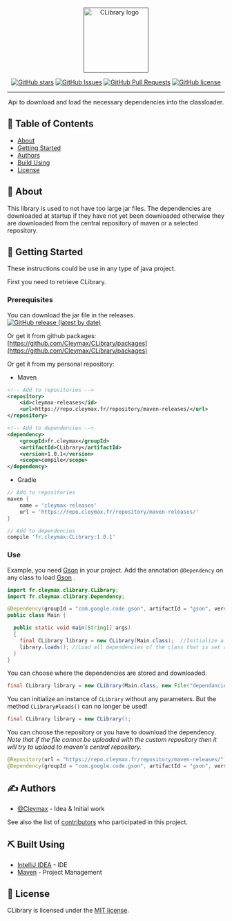 <p align="center">
  <a href="" rel="noopener">
 <img width=150px height=150px src="https://cdn.cleymax.fr/clibrary.png" alt="CLibrary logo"></a>
</p>

<div align="center">

  [![GitHub stars](https://img.shields.io/github/stars/Cleymax/CLibrary.svg)](https://github.com/Cleymax/CLibrary/stargazers)
  [![GitHub Issues](https://img.shields.io/github/issues/Cleymax/CLibrary.svg)](https://github.com/Cleymax/CLibrary/issues)
  [![GitHub Pull Requests](https://img.shields.io/github/issues-pr/Cleymax/CLibrary.svg)](https://github.com/Cleymax/CLibrary/pulls)
  [![GitHub license](https://img.shields.io/github/license/Cleymax/CLibrary)](/LICENSE)

</div>

---

<p align="center"> Api to download and load the necessary dependencies into the classloader.
    <br>
</p>

## 📝 Table of Contents
- [About](#about)
- [Getting Started](#getting_started)
- [Authors](#authors)
- [Build Using](#built_using)
- [License](#license)

## 🧐 About <a name = "about"></a>

This library is used to not have too large jar files. The dependencies are downloaded at startup if they have not yet been downloaded otherwise they are downloaded from the central repository of maven or a selected repository.

## 🏁 Getting Started <a name = "getting_started"></a>
These instructions could be use in any type of java project.

First you need to retrieve CLibrary.

### Prerequisites

You can download the jar file in the releases. [![GitHub release (latest by date)](https://img.shields.io/github/v/release/Cleymax/CLibrary)](https://github.com/Cleymax/CLibrary/releases)

Or get it from github packages: [https://github.com/Cleymax/CLibrary/packages](https://github.com/Cleymax/CLibrary/packages)

Or get it from my personal repository:

- Maven

```xml
<!-- Add to repositories -->
<repository>
    <id>cleymax-releases</id>
    <url>https://repo.cleymax.fr/repository/maven-releases/</url>
</repository>

<!-- Add to dependencies -->
<dependency>
    <groupId>fr.cleymax</groupId>
    <artifactId>CLibrary</artifactId>
    <version>1.0.1</version>
    <scope>compile</scope>
</dependency>
```

- Gradle
```groovy
// Add to repositories
maven {
    name = 'cleymax-releases'
    url = 'https://repo.cleymax.fr/repository/maven-releases/'
}

// Add to dependencies
compile 'fr.cleymax:CLibrary:1.0.1'
```

### Use

Example, you need [Gson](https://github.com/google/gson) in your project.  Add the annotation `@Dependency` on any class to load [Gson](https://github.com/google/gson) .

```java
import fr.cleymax.clibrary.CLibrary;
import fr.cleymax.clibrary.Dependency;

@Dependency(groupId = "com.google.code.gson", artifactId = "gson", version = "2.8.6")
public class Main {

  public static void main(String[] args)
  {
    final CLibrary library = new CLibrary(Main.class);  //Initialize a new instance of `CLibrary`.
    library.loads(); //Load all dependencies of the class that is set as a parameter when initializing the `CLibrary' instance.
  }
}
```

You can choose where the dependencies are stored and downloaded.
```java
final CLibrary library = new CLibrary(Main.class, new File("dependancies/"));
```

You can initialize an instance of `CLibrary` without any parameters. But the method `CLibrary#loads()` can no longer be used!
```java
final CLibrary library = new CLibrary();
```

You can choose the repository or you have to download the dependency.
*Note that if the file cannot be uploaded with the custom repository then it will try to upload to maven's central repository.*
```java
@Repository(url = "https://repo.cleymax.fr/repository/maven-releases/")
@Dependency(groupId = "com.google.code.gson", artifactId = "gson", version = "2.8.6")
```

## ✍️ Authors <a name = "authors"></a>
- [@Cleymax](https://github.com/Cleymax) - Idea & Initial work

See also the list of [contributors](https://github.com/kylelobo/The-Documentation-Compendium/contributors) who participated in this project.

## ⛏️ Built Using <a name = "built_using"></a>
- [IntelliJ IDEA](https://www.jetbrains.com/idea/) - IDE
- [Maven](https://maven.apache.org/) - Project Management

## 🎉 License <a name = "license"></a>
CLibrary is licensed under the [MIT license](/LICENSE).